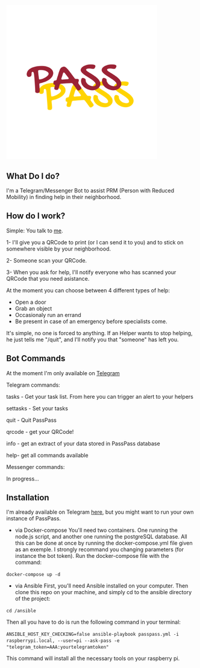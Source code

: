 
<div>
    <img src="storage/images/logo-large.png" width="400">
</div>

## What Do I do?

I'm a Telegram/Messenger Bot to assist PRM (Person with Reduced Mobility) in finding help in their neighborhood.

## How do I work?

Simple: You talk to [me](https://t.me/PassPassBot).

1- I'll give you a QRCode to print (or I can send it to you) and to stick on somewhere visible by your neighborhood.

2- Someone scan your QRCode.

3- When you ask for help, I'll notify everyone who has scanned your QRCode that you need asistance.

At the moment you can choose between 4 different types of help:
- Open a door
- Grab an object
- Occasionaly run an errand
- Be present in case of an emergency before specialists come.

It's simple, no one is forced to anything. If an Helper wants to stop helping, he just tells me "/quit", and I'll notify you that "someone" has left you.

## Bot Commands

At the moment I'm only available on [Telegram](https://telegram.org/)

Telegram commands:

tasks - Get your task list. From here you can trigger an alert to your helpers

settasks - Set your tasks

quit - Quit PassPass

qrcode - get your QRCode!

info - get an extract of your data stored in PassPass database

help- get all commands available

Messenger commands:

In progress...

## Installation

I'm already available on Telegram [here](https://t.me/PassPassBot), but you might want to run your own instance of PassPass.

- via Docker-compose
You'll need two containers. One running the node.js script, and another one running the postgreSQL database.
All this can be done at once by running the docker-compose.yml file given as an exemple. I strongly recommand you changing parameters (for instance the bot token).
Run the docker-compose file with the command:

```docker-compose up -d```

- via Ansible
First, you'll need Ansible installed on your computer. Then clone this repo on your machine, and simply cd to the ansible directory of the project:

```cd /ansible```

Then all you have to do is run the following command in your terminal:

```ANSIBLE_HOST_KEY_CHECKING=false ansible-playbook passpass.yml -i raspberrypi.local, --user=pi --ask-pass -e "telegram_token=AAA:yourtelegramtoken"```

This command will install all the necessary tools on your raspberry pi.